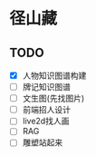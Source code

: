 # 径山藏

## TODO
- [x]  人物知识图谱构建
- [ ]  牌记知识图谱
- [ ]  文生图(先找图片)
- [ ]  前端招人设计
- [ ]  live2d找人画
- [ ]  RAG
- [ ]  雕塑站起来